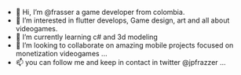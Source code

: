 - 👋 Hi, I’m @frasser a game developer from colombia.
- 👀 I’m interested in flutter develops, Game design, art and all about videogames.
- 🌱 I’m currently learning c# and 3d modeling
- 💞️ I’m looking to collaborate on amazing mobile projects focused on monetization videogames ...
- 📫 you can follow me and keep in contact in twitter @jpfrazzer  ...

<!---
frasser/frasser is a ✨ special ✨ repository because its `README.md` (this file) appears on your GitHub profile.
You can click the Preview link to take a look at your changes.
--->
